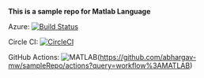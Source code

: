 **This is a sample repo for Matlab Language**

Azure: [![Build Status](https://dev.azure.com/abhargav-test/testExtension/_apis/build/status/abhargav-mw.sampleRepo?branchName=master)](https://dev.azure.com/abhargav-test/testExtension/_build/latest?definitionId=1&branchName=master)

Circle CI: [![CircleCI](https://circleci.com/gh/abhargav-mw/sampleRepo.svg?style=svg)](https://circleci.com/gh/abhargav-mw/sampleRepo)

GitHub Actions: ![MATLAB](https://github.com/abhargav-mw/sampleRepo/workflows/MATLAB/badge.svg)(https://github.com/abhargav-mw/sampleRepo/actions?query=workflow%3AMATLAB)
